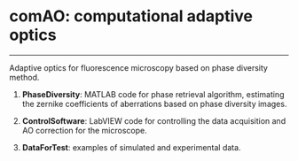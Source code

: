 comAO: computational adaptive optics
===
---
Adaptive optics for fluorescence microscopy based on phase diversity method.

1. **PhaseDiversity**: MATLAB code for phase retrieval algorithm, estimating the zernike coefficients of aberrations based on phase diversity images.

2. **ControlSoftware**: LabVIEW code for controlling the data acquisition and AO correction for the microscope.

3. **DataForTest**: examples of simulated and experimental data.
